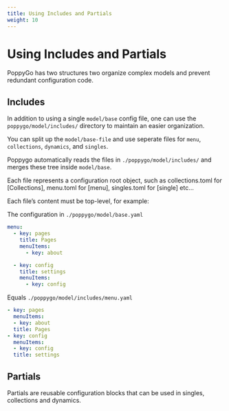 ```yaml
---
title: Using Includes and Partials
weight: 10
---
```


# Using Includes and Partials

PoppyGo has two structures two organize complex models and prevent redundant configuration code.

## Includes

In addition to using a single ```model/base``` config file, one can use the ```poppygo/model/includes/```
directory to maintain an easier organization.

You can split up the ```model/base-file``` and use seperate files
for ```menu```, ```collections```, ```dynamics```, and ```singles```.

Poppygo automatically reads the files in ```./poppygo/model/includes/``` and
merges these tree inside ```model/base```.

Each file represents a configuration root object, such as collections.toml for
[Collections], menu.toml for [menu], singles.toml for [single] etc… 

Each file’s content must be top-level, for example:

The configuration in ```./poppygo/model/base.yaml```

```yaml
menu:
  - key: pages
    title: Pages
    menuItems:
      - key: about

  - key: config
    title: settings
    menuItems:
      - key: config
```

Equals ```./poppygo/model/includes/menu.yaml```
```yaml
- key: pages
  menuItems:
  - key: about
  title: Pages
- key: config
  menuItems:
  - key: config
  title: settings
```

## Partials

Partials are reusable configuration blocks that can be used in singles, collections and dynamics.










